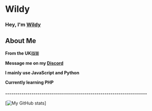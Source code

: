 # Wildy
<h3>Hey, I'm <a href="https://e-z.bio/wild">Wildy</a></h3>

## About Me

<p><h4>From the <b>UK</b>🇬🇧</p>

<p>Message me on my <b><a href="https://discord.com/users/661332700896034850">Discord</a></b></p>

<p>I mainly use <b>JavaScript</b> and <b>Python</b></p>

<p>Currently learning <b>PHP</b></h4></p>

<b>----------------------------------------------------------------------</b>

[![My GitHub stats](https://github-readme-stats.vercel.app/api?username=imWildy&theme=dark)]